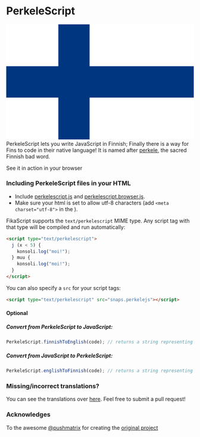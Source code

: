 PerkeleScript
==========
![Finnish Flag](/assets/img/fi.png)  
PerkeleScript lets you write JavaScript in Finnish; Finally there is a way for Fins to code in their native language!
It is named after [perkele](https://en.wikipedia.org/wiki/Perkele), the sacred Finnish bad word.

See it in action in your browser
### Including PerkeleScript files in your HTML

- Include [perkelescript.js](dist/perkelescript.js) and [perkelescript.browser.js](dist/perkelescript.browser.js).
- Make sure your html is set to allow utf-8 characters (add `<meta charset="utf-8">` in the <head>).

FikaScript supports the `text/perkelescript` MIME type. Any script tag with that type will be compiled and run automatically:
```html
<script type="text/perkelescript">
  j (x < 5) {
    konsoli.log("moi!");
  } muu {
    konsoli.log("moi!");
  }
</script>
```

You can also specify a `src` for your script tags: 
```html
<script type="text/perkelescript" src="snaps.perkelejs"></script>
```

#### Optional

##### Convert from PerkeleScript to JavaScript:

```javascript
PerkeleScript.finnishToEnglish(code); // returns a string representing the translated code
```

##### Convert from JavaScript to PerkeleScript:

```javascript
PerkeleScript.englishToFinnish(code); // returns a string representing the translated code
```

### Missing/incorrect translations?
You can see the translations over [here](https://github.com/javierhonduco/perkelescript/blob/gh-pages/dist/perkelescript.js#L4). Feel free to submit a pull request!

### Acknowledges
To the awesome [@pushmatrix](https://github.com/pushmatrix/) for creating the [original project](https://github.com/pushmatrix/fikascript)
